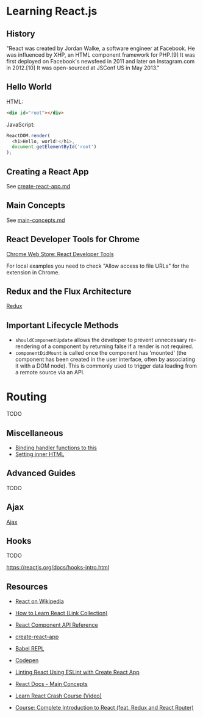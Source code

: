 # Learning React.js

## History

"React was created by Jordan Walke, a software engineer at Facebook. He was influenced by XHP, an HTML component framework for PHP.[9] It was first deployed on Facebook's newsfeed in 2011 and later on Instagram.com in 2012.[10] It was open-sourced at JSConf US in May 2013."

## Hello World

HTML:

```html
<div id="root"></div>
```

JavaScript:

```javascript
ReactDOM.render(
  <h1>Hello, world!</h1>,
  document.getElementById('root')
);
```

## Creating a React App

See [create-react-app.md](create-react-app.md)

## Main Concepts

See [main-concepts.md](main-concepts.md)

## React Developer Tools for Chrome

[Chrome Web Store: React Developer Tools](https://chrome.google.com/webstore/detail/react-developer-tools/fmkadmapgofadopljbjfkapdkoienihi)

For local examples you need to check "Allow access to file URLs" for the extension in Chrome.

## Redux and the Flux Architecture

[Redux](redux.md)

## Important Lifecycle Methods

* `shouldComponentUpdate` allows the developer to prevent unnecessary re-rendering of a component by returning false if a render is not required.
* `componentDidMount` is called once the component has 'mounted' (the component has been created in the user interface, often by associating it with a DOM node). This is commonly used to trigger data loading from a remote source via an API.

# Routing

TODO

## Miscellaneous

* [Binding handler functions to this](bind-handler-functions.md)
* [Setting inner HTML](setting-inner-html.md)

## Advanced Guides

TODO

## Ajax

[Ajax](ajax.md)

## Hooks

TODO

https://reactjs.org/docs/hooks-intro.html

## Resources

* [React on Wikipedia](https://en.wikipedia.org/wiki/React_(JavaScript_library))
* [How to Learn React (Link Collection)](https://medium.freecodecamp.org/learning-react-roadmap-from-scratch-to-advanced-bff7735531b6)

* [React Component API Reference](https://reactjs.org/docs/react-component.html)

* [create-react-app](https://github.com/facebook/create-react-app)

* [Babel REPL](https://babeljs.io/repl)
* [Codepen](https://codepen.io)

* [Linting React Using ESLint with Create React App](https://alligator.io/react/linting-react/)

* [React Docs - Main Concepts](https://reactjs.org/docs/hello-world.html)
* [Learn React Crash Course (Video)](https://youtu.be/Ke90Tje7VS0)

* [Course: Complete Introduction to React (feat. Redux and React Router)](https://frontendmasters.com/courses/react-intro)
